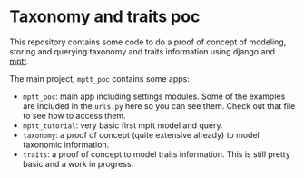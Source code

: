 # Taxonomy and traits poc

This repository contains some code to do a proof of concept of
modeling, storing and querying taxonomy and traits information
using django and [mptt](https://django-mptt.readthedocs.io/en/latest/).

The main project, `mptt_poc` contains some apps:

- `mptt_poc`: main app including settings modules.
Some of the examples are included in the `urls.py` here
so you can see them. Check out that file to see how to access
them.
- `mptt_tutorial`: very basic first mptt model and query.
- `taxonomy`: a proof of concept (quite extensive already)
to model taxonomic information.
- `traits`: a proof of concept to model traits information.
This is still pretty basic and a work in progress.